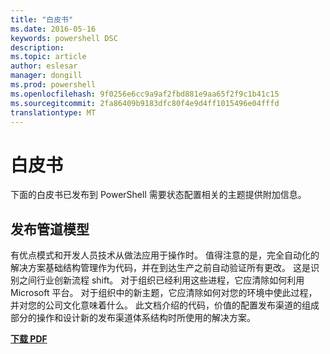 ```yaml
---
title: "白皮书"
ms.date: 2016-05-16
keywords: powershell DSC
description: 
ms.topic: article
author: eslesar
manager: dongill
ms.prod: powershell
ms.openlocfilehash: 9f0256e6cc9a9af2fbd881e9aa65f2f9c1b41c15
ms.sourcegitcommit: 2fa86409b9183dfc80f4e9d4ff1015496e04fffd
translationtype: MT
---
```

# 白皮书

下面的白皮书已发布到 PowerShell 需要状态配置相关的主题提供附加信息。

## 发布管道模型
有优点模式和开发人员技术从做法应用于操作时。 值得注意的是，完全自动化的解决方案基础结构管理作为代码，并在到达生产之前自动验证所有更改。 这是识别之间行业创新流程 shift。 对于组织已经利用这些进程，它应清除如何利用 Microsoft 平台。 对于组织中的新主题，它应清除如何对您的环境中使此过程，并对您的公司文化意味着什么。 此文档介绍的代码，价值的配置发布渠道的组成部分的操作和设计新的发布渠道体系结构时所使用的解决方案。 

**[下载 PDF](http://aka.ms/thereleasepipelinemodelpdf)**

